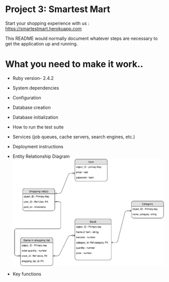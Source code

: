 # Project 3: Smartest Mart

Start your shopping experience with us : https://smartestmart.herokuapp.com

This README would normally document whatever steps are necessary to get the
application up and running.

# What you need to make it work..

* Ruby version- 2.4.2

* System dependencies

* Configuration

* Database creation

* Database initialization

* How to run the test suite

* Services (job queues, cache servers, search engines, etc.)

* Deployment instructions

* Entity Relationship Diagram
![](app/assets/images/ERD.jpg)

* Key functions
